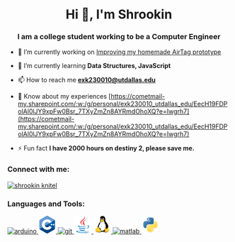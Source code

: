 <h1 align="center">Hi 👋, I'm Shrookin</h1>
<h3 align="center">I am a college student working to be a Computer Engineer</h3>

- 🔭 I’m currently working on [Improving my homemade AirTag prototype](https://github.com/Shrookin/Homemade-AirTag?tab=readme-ov-file)

- 🌱 I’m currently learning **Data Structures, JavaScript**

- 📫 How to reach me **exk230010@utdallas.edu**

- 📄 Know about my experiences [https://cometmail-my.sharepoint.com/:w:/g/personal/exk230010_utdallas_edu/EecH19FDPolAl0lJY9xpFw0Bsr_7TXyZmZn8AYRmdOhoXQ?e=Iwgrh7](https://cometmail-my.sharepoint.com/:w:/g/personal/exk230010_utdallas_edu/EecH19FDPolAl0lJY9xpFw0Bsr_7TXyZmZn8AYRmdOhoXQ?e=Iwgrh7)

- ⚡ Fun fact **I have 2000 hours on destiny 2, please save me.**

<h3 align="left">Connect with me:</h3>
<p align="left">
<a href="https://linkedin.com/in/shrookin knitel" target="blank"><img align="center" src="https://raw.githubusercontent.com/rahuldkjain/github-profile-readme-generator/master/src/images/icons/Social/linked-in-alt.svg" alt="shrookin knitel" height="30" width="40" /></a>
</p>

<h3 align="left">Languages and Tools:</h3>
<p align="left"> <a href="https://www.arduino.cc/" target="_blank" rel="noreferrer"> <img src="https://cdn.worldvectorlogo.com/logos/arduino-1.svg" alt="arduino" width="40" height="40"/> </a> <a href="https://www.w3schools.com/cpp/" target="_blank" rel="noreferrer"> <img src="https://raw.githubusercontent.com/devicons/devicon/master/icons/cplusplus/cplusplus-original.svg" alt="cplusplus" width="40" height="40"/> </a> <a href="https://git-scm.com/" target="_blank" rel="noreferrer"> <img src="https://www.vectorlogo.zone/logos/git-scm/git-scm-icon.svg" alt="git" width="40" height="40"/> </a> <a href="https://www.java.com" target="_blank" rel="noreferrer"> <img src="https://raw.githubusercontent.com/devicons/devicon/master/icons/java/java-original.svg" alt="java" width="40" height="40"/> </a> <a href="https://www.linux.org/" target="_blank" rel="noreferrer"> <img src="https://raw.githubusercontent.com/devicons/devicon/master/icons/linux/linux-original.svg" alt="linux" width="40" height="40"/> </a> <a href="https://www.mathworks.com/" target="_blank" rel="noreferrer"> <img src="https://upload.wikimedia.org/wikipedia/commons/2/21/Matlab_Logo.png" alt="matlab" width="40" height="40"/> </a> <a href="https://www.python.org" target="_blank" rel="noreferrer"> <img src="https://raw.githubusercontent.com/devicons/devicon/master/icons/python/python-original.svg" alt="python" width="40" height="40"/> </a> </p>
